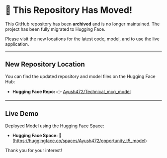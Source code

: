 # 🚚 This Repository Has Moved!

This GitHub repository has been **archived** and is no longer maintained. The project has been fully migrated to Hugging Face.

Please visit the new locations for the latest code, model, and to use the live application.

---

## New Repository Location

You can find the updated repository and model files on the Hugging Face Hub:

* **Hugging Face Repo:** 👉 [Ayush472/Technical_mcq_model](https://huggingface.co/Ayush472/Technical_mcq_model)

---

## Live Demo

Deployed Model using the Hugging Face Space:

* **Hugging Face Space:** 🚀 [https://huggingface.co/spaces/Ayush472/opportunity_t5_model)

Thank you for your interest!
